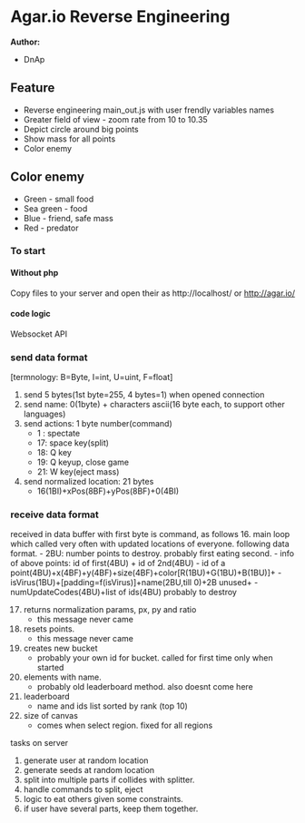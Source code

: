Agar.io Reverse Engineering
========

**Author:**
 * DnAp

## Feature ##
 * Reverse engineering main_out.js with user frendly variables names
 * Greater field of view - zoom rate from 10 to 10.35
 * Depict circle around big points
 * Show mass for all points
 * Color enemy

## Color enemy ##
 * Green - small food
 * Sea green - food
 * Blue - friend, safe mass
 * Red - predator

### To start ###

#### Without php ####
Copy files to your server and open their as http://localhost/ or http://agar.io/

#### code logic ####
Websocket API
### send data format ###
[termnology: B=Byte, I=int, U=uint, F=float]
1. send 5 bytes(1st byte=255, 4 bytes=1) when opened connection
2. send name: 0(1byte) + characters ascii(16 byte each, to support other languages)
3. send actions: 1 byte number(command)
	- 1 : spectate
 	- 17: space key(split)
	- 18: Q key
	- 19: Q keyup, close game
	- 21: W key(eject mass)
4. send normalized location: 21 bytes
	- 16(1BI)+xPos(8BF)+yPos(8BF)+0(4BI)

### receive data format ###
received in data buffer with first byte is command, as follows
16. main loop which called very often with updated locations of everyone. following data format.
	- 2BU: number points to destroy. probably first eating second.
	- info of above points: id of first(4BU) + id of 2nd(4BU)
	- id of a point(4BU)+x(4BF)+y(4BF)+size(4BF)+color[R(1BU)+G(1BU)+B(1BU)]+
	- isVirus(1BU)+[padding=f(isVirus)]+name(2BU,till 0)+2B unused+
	- numUpdateCodes(4BU)+list of ids(4BU) probably to destroy

17. returns normalization params, px, py and ratio
	- this message never came
20. resets points.
	- this message never came
32. creates new bucket
	- probably your own id for bucket. called for first time only when started
48. elements with name.
	- probably old leaderboard method.  also doesnt come here
49. leaderboard
	- name and ids list sorted by rank (top 10)
64. size of canvas
	- comes when select region. fixed for all regions

tasks on server
1. generate user at random location
2. generate seeds at random location
3. split into multiple parts if collides with splitter.
4. handle commands to split, eject
5. logic to eat others given some constraints.
6. if user have several parts, keep them together.
